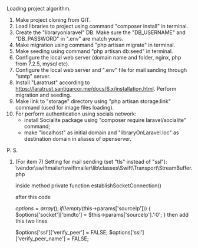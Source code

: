 Loading project algorithm.

1. Make project cloning from GIT.
2. Load libraries to project using command "composer install" in terminal.
3. Create the "libraryonlaravel" DB. Make sure the "DB_USERNAME" and "DB_PASSWORD" in ".env" are match yours.
4. Make migration using command "php artisan migrate" in terminal.
5. Make seeding using command "php artisan db:seed" in terminal.
6. Configure the local web server (domain name and folder, nginx, php from 7.2.5, mysql etc).
7. Configure the local web server and ".env" file for mail sanding through "smtp" server.
8. Install "Laratrust" according to https://laratrust.santigarcor.me/docs/6.x/installation.html.
    Perform migration and seeding.
9. Make link to "storage" directory using "php artisan storage:link" command (used for image files loading).
10. For perform authentication using socials network:
    - install Socialite package using "composer require laravel/socialite" command;
    - make "localhost" as initial domain and "libraryOnLaravel.loc" as destination domain in aliases of openserver. 

P. S.
1. (For item 7) Setting for mail sending (set "tls" instead of "ssl"):
\vendor\swiftmailer\swiftmailer\lib\classes\Swift\Transport\StreamBuffer.php
   
   inside method private function establishSocketConnection()
   
   after this code
   
   $options = array();
           if (!empty($this->params['sourceIp'])) {
               $options['socket']['bindto'] = $this->params['sourceIp'].':0';
           }
   then add this two lines
   
   $options['ssl']['verify_peer'] = FALSE;
   $options['ssl']['verify_peer_name'] = FALSE;
